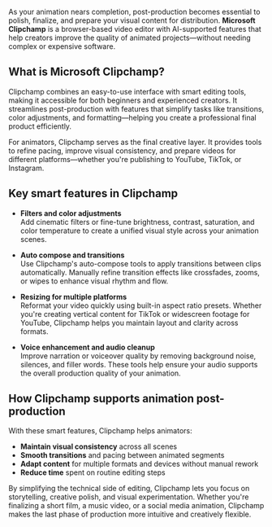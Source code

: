 As your animation nears completion, post-production becomes essential to polish, finalize, and prepare your visual content for distribution. **Microsoft Clipchamp** is a browser-based video editor with AI-supported features that help creators improve the quality of animated projects—without needing complex or expensive software.

## What is Microsoft Clipchamp?

Clipchamp combines an easy-to-use interface with smart editing tools, making it accessible for both beginners and experienced creators. It streamlines post-production with features that simplify tasks like transitions, color adjustments, and formatting—helping you create a professional final product efficiently.

For animators, Clipchamp serves as the final creative layer. It provides tools to refine pacing, improve visual consistency, and prepare videos for different platforms—whether you're publishing to YouTube, TikTok, or Instagram.

## Key smart features in Clipchamp

- **Filters and color adjustments**  
   Add cinematic filters or fine-tune brightness, contrast, saturation, and color temperature to create a unified visual style across your animation scenes.

- **Auto compose and transitions**  
   Use Clipchamp's auto-compose tools to apply transitions between clips automatically. Manually refine transition effects like crossfades, zooms, or wipes to enhance visual rhythm and flow.

- **Resizing for multiple platforms**  
   Reformat your video quickly using built-in aspect ratio presets. Whether you're creating vertical content for TikTok or widescreen footage for YouTube, Clipchamp helps you maintain layout and clarity across formats.

- **Voice enhancement and audio cleanup**  
   Improve narration or voiceover quality by removing background noise, silences, and filler words. These tools help ensure your audio supports the overall production quality of your animation.

## How Clipchamp supports animation post-production

With these smart features, Clipchamp helps animators:

- **Maintain visual consistency** across all scenes  
- **Smooth transitions** and pacing between animated segments  
- **Adapt content** for multiple formats and devices without manual rework  
- **Reduce time** spent on routine editing steps  

By simplifying the technical side of editing, Clipchamp lets you focus on storytelling, creative polish, and visual experimentation. Whether you're finalizing a short film, a music video, or a social media animation, Clipchamp makes the last phase of production more intuitive and creatively flexible.
